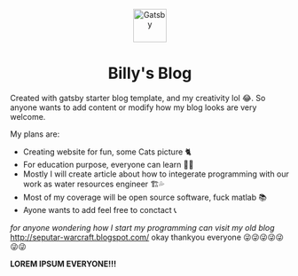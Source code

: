<p align="center">
  <a href="https://www.gatsbyjs.com">
    <img alt="Gatsby" src="https://www.gatsbyjs.com/Gatsby-Monogram.svg" width="60" />
  </a>
</p>
<h1 align="center">
  Billy's Blog
</h1>
<p>
  Created with gatsby starter blog template, and my creativity lol 😂.
  So anyone wants to add content or modify how my blog looks are very welcome.
  
  My plans are:
  <ul>
  <li>Creating website for fun, some Cats picture 🐈</li>
  <li>For education purpose, everyone can learn 👨‍🎓</li>
  <li>Mostly I will create article about how to integerate programming with our work as water resources engineer 🏗💦</li>
  <li>Most of my coverage will be open source software, fuck matlab 📚</li>
  <li>Ayone wants to add feel free to conctact 📞</li>
  </ul>
  
  <em>for anyone wondering how I start my programming can visit my old blog</em>
  <a target="_blank" href="http://http://seputar-warcraft.blogspot.com/">http://seputar-warcraft.blogspot.com/</a>
  okay thankyou everyone
  😜😜😜😜😜😜😜
  
</p>


<footer><strong>LOREM IPSUM EVERYONE!!!</strong></footer>
